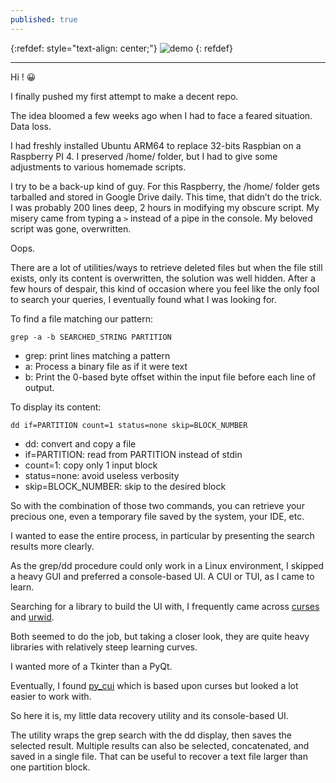 ```yaml
---
published: true
---
```

{:refdef: style="text-align: center;"}
![demo](https://raw.githubusercontent.com/PabloLec/recoverpy/main/docs/assets/demo.gif)
{: refdef}

<!--more-->
<hr>

Hi ! :grinning:

I finally pushed my first attempt to make a decent repo.

The idea bloomed a few weeks ago when I had to face a feared situation. Data loss.

I had freshly installed Ubuntu ARM64 to replace 32-bits Raspbian on a Raspberry PI 4. I preserved /home/ folder, but I had to give some adjustments to various homemade scripts.

I try to be a back-up kind of guy. For this Raspberry, the /home/ folder gets tarballed and stored in Google Drive daily. This time, that didn’t do the trick. I was probably 200 lines deep, 2 hours in modifying my obscure script. My misery came from typing a `>` instead of a pipe in the console. My beloved script was gone, overwritten.

Oops.

There are a lot of utilities/ways to retrieve deleted files but when the file still exists, only its content is overwritten, the solution was well hidden.
After a few hours of despair, this kind of occasion where you feel like the only fool to search your queries, I eventually found what I was looking for.



To find a file matching our pattern:

	grep -a -b SEARCHED_STRING PARTITION

- grep: print lines matching a pattern
- a: Process a binary file as if it were text
- b: Print the 0-based byte offset within the input file before each line of output.



To display its content:

	dd if=PARTITION count=1 status=none skip=BLOCK_NUMBER

- dd: convert and copy a file
- if=PARTITION: read from PARTITION instead of stdin
- count=1: copy only 1 input block
- status=none: avoid useless verbosity
- skip=BLOCK_NUMBER: skip to the desired block

So with the combination of those two commands, you can retrieve your precious one, even a temporary file saved by the system, your IDE, etc.

I wanted to ease the entire process, in particular by presenting the search results more clearly.

As the grep/dd procedure could only work in a Linux environment, I skipped a heavy GUI and preferred a console-based UI. A CUI or TUI, as I came to learn.

Searching for a library to build the UI with, I frequently came across [curses](https://docs.python.org/3/howto/curses.html) and [urwid](https://github.com/urwid/urwid).

Both seemed to do the job, but taking a closer look, they are quite heavy libraries with relatively steep learning curves.

I wanted more of a Tkinter than a PyQt.

Eventually, I found [py_cui](https://github.com/jwlodek/py_cui) which is based upon curses but looked a lot easier to work with.

So here it is, my little data recovery utility and its console-based UI.

The utility wraps the grep search with the dd display, then saves the selected result.
Multiple results can also be selected, concatenated, and saved in a single file. That can be useful to 
recover a text file larger than one partition block.
